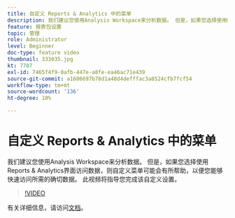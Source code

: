 ```yaml
---
title: 自定义 Reports & Analytics 中的菜单
description: 我们建议您使用Analysis Workspace来分析数据。 但是，如果您选择使用Reports & Analytics界面访问数据，则自定义菜单可能会有所帮助，以便您能够快速访问所需的确切数据。 此视频将指导您完成该自定义设置。
feature: 报表包设置
topic: 管理
role: Administrator
level: Beginner
doc-type: feature video
thumbnail: 333035.jpg
kt: 7707
exl-id: 7465f4f9-0afb-447e-a8fe-ea46ac71e439
source-git-commit: a1606697b78d1a48d4defffac3a8524cfb7fcf54
workflow-type: tm+mt
source-wordcount: '136'
ht-degree: 10%

---
```


# 自定义 Reports &amp; Analytics 中的菜单

我们建议您使用Analysis Workspace来分析数据。 但是，如果您选择使用Reports &amp; Analytics界面访问数据，则自定义菜单可能会有所帮助，以便您能够快速访问所需的确切数据。 此视频将指导您完成该自定义设置。

>[!VIDEO](https://video.tv.adobe.com/v/333035/?quality=12&learn=on)

有关详细信息，请访问[文档](https://experienceleague.adobe.com/docs/analytics/admin/admin-tools/customize-menus.html)。
